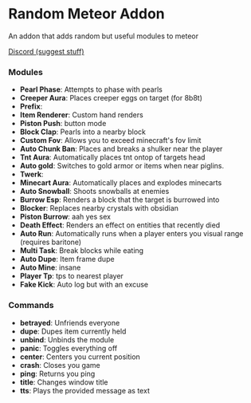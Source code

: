 # Random Meteor Addon

An addon that adds random but useful modules to meteor

[Discord (suggest stuff)](https://discord.gg/dNyVgyvsYG)

### Modules
- **Pearl Phase**: Attempts to phase with pearls
- **Creeper Aura**: Places creeper eggs on target (for 8b8t)
- **Prefix**:
- **Item Renderer**: Custom hand renders
- **Piston Push**: button mode
- **Block Clap**: Pearls into a nearby block
- **Custom Fov**: Allows you to exceed minecraft's fov limit
- **Auto Chunk Ban**: Places and breaks a shulker near the player
- **Tnt Aura**: Automatically places tnt ontop of targets head
- **Auto gold**: Switches to gold armor or items when near piglins.
- **Twerk**:
- **Minecart Aura**: Automatically places and explodes minecarts
- **Auto Snowball**: Shoots snowballs at enemies
- **Burrow Esp**: Renders a block that the target is burrowed into
- **Blocker**: Replaces nearby crystals with obsidian
- **Piston Burrow**: aah yes sex
- **Death Effect**: Renders an effect on entities that recently died
- **Auto Run**: Automatically runs when a player enters you visual range (requires baritone)
- **Multi Task**: Break blocks while eating
- **Auto Dupe**: Item frame dupe
- **Auto Mine**: insane
- **Player Tp**: tps to nearest player
- **Fake Kick**: Auto log but with an excuse

### Commands 

- **betrayed**: Unfriends everyone
- **dupe**: Dupes item currently held
- **unbind**: Unbinds the module
- **panic**: Toggles everything off
- **center**: Centers you current position
- **crash**: Closes you game
- **ping**: Returns you ping
- **title**: Changes window title
- **tts**: Plays the provided message as text
